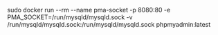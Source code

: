 sudo docker run --rm --name pma-socket -p 8080:80 -e PMA_SOCKET=/run/mysqld/mysqld.sock -v /run/mysqld/mysqld.sock:/run/mysqld/mysqld.sock phpmyadmin:latest
